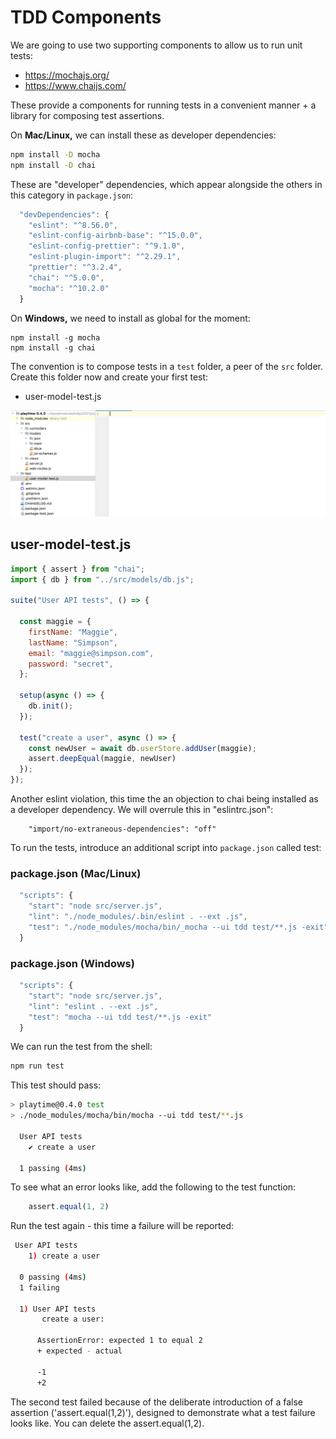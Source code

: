 # TDD Components

We are going to use two supporting components to allow us to run unit tests:

- <https://mochajs.org/>
- https://www.chaijs.com/

These provide a components for running tests in a convenient manner + a library for composing test assertions.

On **Mac/Linux,** we can install these as developer dependencies:

~~~bash
npm install -D mocha
npm install -D chai
~~~

These are "developer" dependencies, which appear alongside the others in this category in `package.json`:

~~~javascript
  "devDependencies": {
    "eslint": "^8.56.0",
    "eslint-config-airbnb-base": "^15.0.0",
    "eslint-config-prettier": "^9.1.0",
    "eslint-plugin-import": "^2.29.1",
    "prettier": "^3.2.4",
    "chai": "^5.0.0",
    "mocha": "^10.2.0"
  }
~~~

On **Windows,** we need to install as global for the moment:

~~~
npm install -g mocha
npm install -g chai
~~~

The convention is to compose tests in a `test` folder, a peer of the `src` folder. Create this folder now and create your first test:

- user-model-test.js

![](img/01.png)

## user-model-test.js

~~~javascript
import { assert } from "chai";
import { db } from "../src/models/db.js";

suite("User API tests", () => {

  const maggie = {
    firstName: "Maggie",
    lastName: "Simpson",
    email: "maggie@simpson.com",
    password: "secret",
  };

  setup(async () => {
    db.init();
  });

  test("create a user", async () => {
    const newUser = await db.userStore.addUser(maggie);
    assert.deepEqual(maggie, newUser)
  });
});
~~~

Another eslint violation, this time the an objection to chai being installed as a developer dependency. We will overrule this in "eslintrc.json":

~~~
    "import/no-extraneous-dependencies": "off"
~~~

To run the tests, introduce an additional script into `package.json` called test:

### package.json (Mac/Linux)

~~~javascript
  "scripts": {
    "start": "node src/server.js",
    "lint": "./node_modules/.bin/eslint . --ext .js",
    "test": "./node_modules/mocha/bin/_mocha --ui tdd test/**.js -exit"
  }
~~~

### package.json (Windows)

~~~javascript
  "scripts": {
    "start": "node src/server.js",
    "lint": "eslint . --ext .js",
    "test": "mocha --ui tdd test/**.js -exit"
  }
~~~

We can run the test from the shell:

~~~bash
npm run test
~~~

This test should pass:

~~~bash
> playtime@0.4.0 test
> ./node_modules/mocha/bin/mocha --ui tdd test/**.js

  User API tests
    ✔ create a user

  1 passing (4ms)
~~~

To see what an error looks like, add the following to the test function:

~~~javascript
    assert.equal(1, 2)
~~~

Run the test again - this time a failure will be reported:

~~~bash
 User API tests
    1) create a user

  0 passing (4ms)
  1 failing

  1) User API tests
       create a user:

      AssertionError: expected 1 to equal 2
      + expected - actual

      -1
      +2
~~~
The second test failed because of the deliberate introduction of a false assertion ('assert.equal(1,2)'), designed to demonstrate what a test failure looks like. You can delete the assert.equal(1,2). 

